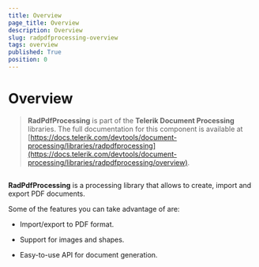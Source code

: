 ```yaml
---
title: Overview
page_title: Overview
description: Overview
slug: radpdfprocessing-overview
tags: overview
published: True
position: 0
---
```


# Overview


>**RadPdfProcessing** is part of the **Telerik Document Processing** libraries. The full documentation for this component is available at [https://docs.telerik.com/devtools/document-processing/libraries/radpdfprocessing](https://docs.telerik.com/devtools/document-processing/libraries/radpdfprocessing/overview).
            

## 

__RadPdfProcessing__ is a processing library that allows to create, import and export PDF documents.

Some of the features you can take advantage of are:
        

* Import/export to PDF format.
            

* Support for images and shapes.
            

* Easy-to-use API for document generation.


